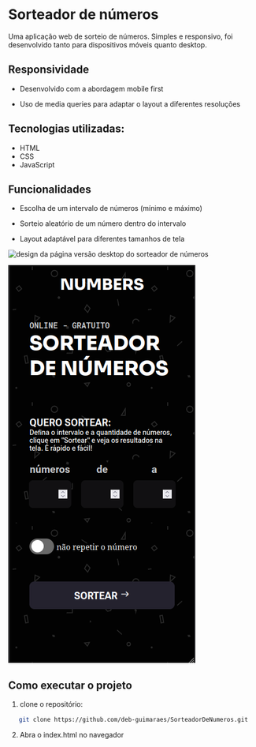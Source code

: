 # Sorteador de números

Uma aplicação web de sorteio de números. Simples e responsivo, foi desenvolvido tanto para dispositivos móveis quanto desktop.

## Responsividade
- Desenvolvido com a abordagem mobile first

- Uso de media queries para adaptar o layout a diferentes resoluções

## Tecnologias utilizadas:
- HTML
- CSS
- JavaScript

## Funcionalidades
- Escolha de um intervalo de números (mínimo e máximo)

- Sorteio aleatório de um número dentro do intervalo

- Layout adaptável para diferentes tamanhos de tela

![
 design da página versão desktop do sorteador de números
](./assets/image.png)

![design da página versão mobile do sorteador de números](./assets/image-1.png)

## Como executar o projeto
1. clone o repositório:
 ```bash
    git clone https://github.com/deb-guimaraes/SorteadorDeNumeros.git
 ```
2. Abra o index.html no navegador